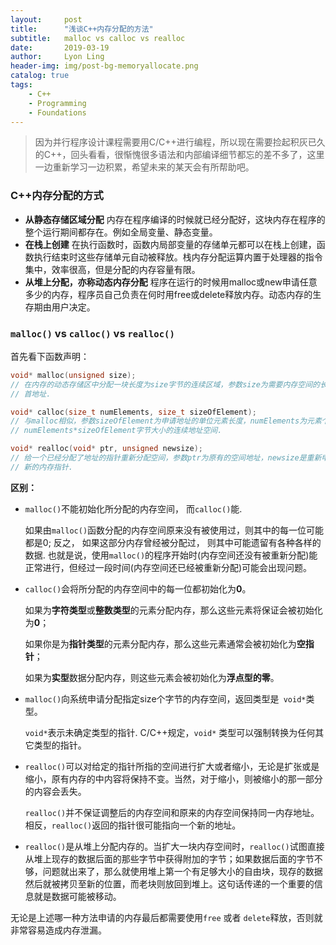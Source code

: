 ```yaml
---
layout:     post
title:      "浅谈C++内存分配的方法"
subtitle:   malloc vs calloc vs realloc
date:       2019-03-19
author:     Lyon Ling
header-img: img/post-bg-memoryallocate.png
catalog: true
tags:
    - C++
    - Programming
    - Foundations
---
```


> 因为并行程序设计课程需要用C/C++进行编程，所以现在需要捡起积灰已久的C++，回头看看，很惭愧很多语法和内部编译细节都忘的差不多了，这里一边重新学习一边积累，希望未来的某天会有所帮助吧。

### C++内存分配的方式

* **从静态存储区域分配**
  内存在程序编译的时候就已经分配好，这块内存在程序的整个运行期间都存在。例如全局变量、静态变量。
* **在栈上创建**
  在执行函数时，函数内局部变量的存储单元都可以在栈上创建，函数执行结束时这些存储单元自动被释放。栈内存分配运算内置于处理器的指令集中，效率很高，但是分配的内存容量有限。
* **从堆上分配，亦称动态内存分配**
  程序在运行的时候用malloc或new申请任意多少的内存，程序员自己负责在何时用free或delete释放内存。动态内存的生存期由用户决定。

### `malloc()` vs `calloc()` vs  `realloc()`

首先看下函数声明：

```cpp
void* malloc(unsigned size);
// 在内存的动态存储区中分配一块长度为size字节的连续区域，参数size为需要内存空间的长度，返回该区域的
// 首地址.

void* calloc(size_t numElements, size_t sizeOfElement); 
// 与malloc相似，参数sizeOfElement为申请地址的单位元素长度，numElements为元素个数，即在内存中申请
// numElements*sizeOfElement字节大小的连续地址空间.

void* realloc(void* ptr, unsigned newsize);  
// 给一个已经分配了地址的指针重新分配空间，参数ptr为原有的空间地址，newsize是重新申请的地址长度，返回
// 新的内存指针.
```

**区别：**

* `malloc()`不能初始化所分配的内存空间， 而`calloc()`能. 

  如果由`malloc()`函数分配的内存空间原来没有被使用过，则其中的每一位可能都是0; 反之， 如果这部分内存曾经被分配过， 则其中可能遗留有各种各样的数据. 也就是说，使用`malloc()`的程序开始时(内存空间还没有被重新分配)能正常进行，但经过一段时间(内存空间还已经被重新分配)可能会出现问题。

* `calloc()`会将所分配的内存空间中的每一位都初始化为**0**。

  如果为**字符类型**或**整数类型**的元素分配内存，那么这些元素将保证会被初始化为**0**；

  如果你是为**指针类型**的元素分配内存，那么这些元素通常会被初始化为**空指针**；

  如果为**实型**数据分配内存，则这些元素会被初始化为**浮点型的零**。

* `malloc()`向系统申请分配指定size个字节的内存空间，返回类型是` void*`类型。

  `void*`表示未确定类型的指针. C/C++规定，`void*` 类型可以强制转换为任何其它类型的指针。

* `realloc()`可以对给定的指针所指的空间进行扩大或者缩小，无论是扩张或是缩小，原有内存的中内容将保持不变。当然，对于缩小，则被缩小的那一部分的内容会丢失。

  `realloc()`并不保证调整后的内存空间和原来的内存空间保持同一内存地址。相反，`realloc()`返回的指针很可能指向一个新的地址。

* `realloc()`是从堆上分配内存的。当扩大一块内存空间时，`realloc()`试图直接从堆上现存的数据后面的那些字节中获得附加的字节；如果数据后面的字节不够，问题就出来了，那么就使用堆上第一个有足够大小的自由块，现存的数据然后就被拷贝至新的位置，而老块则放回到堆上。这句话传递的一个重要的信息就是数据可能被移动。

无论是上述哪一种方法申请的内存最后都需要使用`free` 或者 `delete`释放，否则就非常容易造成内存泄漏。